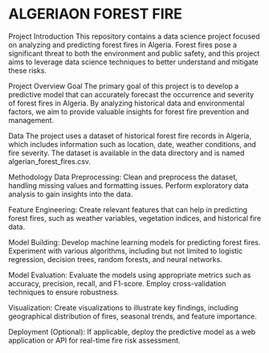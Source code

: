 # ALGERIAON FOREST FIRE

Project
Introduction
This repository contains a data science project focused on analyzing and predicting forest fires in Algeria. Forest fires pose a significant threat to both the environment and public safety, and this project aims to leverage data science techniques to better understand and mitigate these risks.

Project Overview
Goal
The primary goal of this project is to develop a predictive model that can accurately forecast the occurrence and severity of forest fires in Algeria. By analyzing historical data and environmental factors, we aim to provide valuable insights for forest fire prevention and management.

Data
The project uses a dataset of historical forest fire records in Algeria, which includes information such as location, date, weather conditions, and fire severity. The dataset is available in the data directory and is named algerian_forest_fires.csv.

Methodology
Data Preprocessing: Clean and preprocess the dataset, handling missing values and formatting issues. Perform exploratory data analysis to gain insights into the data.

Feature Engineering: Create relevant features that can help in predicting forest fires, such as weather variables, vegetation indices, and historical fire data.

Model Building: Develop machine learning models for predicting forest fires. Experiment with various algorithms, including but not limited to logistic regression, decision trees, random forests, and neural networks.

Model Evaluation: Evaluate the models using appropriate metrics such as accuracy, precision, recall, and F1-score. Employ cross-validation techniques to ensure robustness.

Visualization: Create visualizations to illustrate key findings, including geographical distribution of fires, seasonal trends, and feature importance.

Deployment (Optional): If applicable, deploy the predictive model as a web application or API for real-time fire risk assessment.
